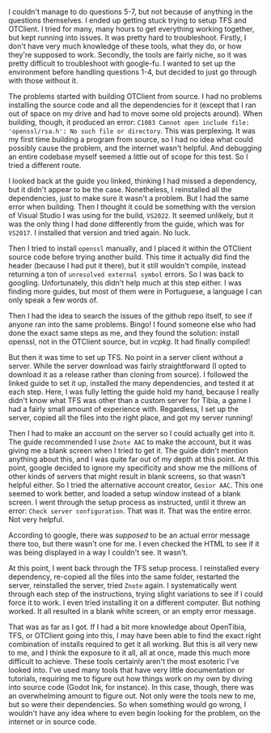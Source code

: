 I couldn't manage to do questions 5-7, but not because of anything in the questions themselves. I ended up getting stuck trying to setup TFS and OTClient. I tried for many, many hours to get everything working together, but kept running into issues. It was pretty hard to troubleshoot. Firstly, I don't have very much knowledge of these tools, what they do, or how they're supposed to work. Secondly, the tools are fairly niche, so it was pretty difficult to troubleshoot with google-fu. I wanted to set up the environment before handling questions 1-4, but decided to just go through with those without it.

The problems started with building OTClient from source. I had no problems installing the source code and all the dependencies for it (except that I ran out of space on my drive and had to move some old projects around). When building, though, it produced an error: `C1083 Cannot open include file: 'openssl/rsa.h': No such file or directory`. This was perplexing. It was my first time building a program from source, so I had no idea what could possibly cause the problem, and the internet wasn't helpful. And debugging an entire codebase myself seemed a little out of scope for this test. So I tried a different route.

I looked back at the guide you linked, thinking I had missed a dependency, but it didn't appear to be the case. Nonetheless, I reinstalled all the dependencies, just to make sure it wasn't a problem. But I had the same error when building. Then I thought it could be something with the version of Visual Studio I was using for the build, `VS2022`. It seemed unlikely, but it was the only thing I had done differently from the guide, which was for `VS2017`. I installed that version and tried again. No luck.

Then I tried to install `openssl` manually, and I placed it within the OTClient source code before trying another build. This time it actually did find the header (because I had put it there), but it still wouldn't compile, instead returning a ton of `unresolved external symbol` errors. So I was back to googling. Unfortunately, this didn't help much at this step either. I was finding more guides, but most of them were in Portuguese, a language I can only speak a few words of.

Then I had the idea to search the issues of the github repo itself, to see if anyone ran into the same problems. Bingo! I found someone else who had done the exact same steps as me, and they found the solution: install openssl, not in the OTClient source, but in *vcpkg*. It had finally compiled!

But then it was time to set up TFS. No point in a server client without a server. While the server download was fairly straightforward (I opted to download it as a release rather than cloning from source). I followed the linked guide to set it up, installed the many dependencies, and tested it at each step. Here, I was fully letting the guide hold my hand, because I really didn't know what TFS was other than a custom server for Tibia, a game I had a fairly small amount of experience with. Regardless, I set up the server, copied all the files into the right place, and got my server running!

Then I had to make an account on the server so I could actually get into it. The guide recommended I use `Znote AAC` to make the account, but it was giving me a blank screen when I tried to get it. The guide didn't mention anything about this, and I was quite far out of my depth at this point. At this point, google decided to ignore my specificity and show me the millions of other kinds of servers that might result in blank screens, so that wasn't helpful either. So I tried the alternative account creator, `Gesior AAC`. This one seemed to work better, and loaded a setup window instead of a blank screen. I went through the setup process as instructed, until it threw an error: `Check server configuration`. That was it. That was the entire error. Not very helpful.

According to google, there was *supposed* to be an actual error message there too, but there wasn't one for me. I even checked the HTML to see if it was being displayed in a way I couldn't see. It wasn't.

At this point, I went back through the TFS setup process. I reinstalled every dependency, re-copied all the files into the same folder, restarted the server, reinstalled the server, tried `Znote` again. I systematically went through each step of the instructions, trying slight variations to see if I could force it to work. I even tried installing it on a different computer. But nothing worked. It all resulted in a blank white screen, or an empty error message.

That was as far as I got. If I had a bit more knowledge about OpenTibia, TFS, or OTClient going into this, I may have been able to find the exact right combination of installs required to get it all working. But this is all very new to me, and I think the exposure to it all, all at once, made this much more difficult to achieve. These tools certainly aren't the most esoteric I've looked into. I've used many tools that have very little documentation or tutorials, requiring me to figure out how things work on my own by diving into source code (Godot Ink, for instance). In this case, though, there was an overwhelming amount to figure out. Not only were the tools new to me, but so were their dependencies. So when something would go wrong, I wouldn't have any idea where to even begin looking for the problem, on the internet or in source code.